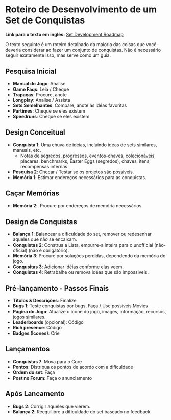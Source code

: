# Roteiro de Desenvolvimento de um Set de Conquistas

**Link para o texto em inglês:** [Set Development Roadmap](Set-Development-Roadmap)

O texto seguinte é um roteiro detalhado da maioria das coisas que você deveria considerar ao fazer um conjunto de conquistas. Não é necessário seguir exatamente isso, mas serve como um guia.

## Pesquisa Inicial

- **Manual do Jogo**: Analise
- **Game Faqs**: Leia / Cheque
- **Trapaças**: Procure, anote
- **Longplay**: Analise / Assista
- **Sets Semelhantes**: Compare, anote as idéas favoritas
- **Partimes**: Cheque se eles existem
- **Speedruns**: Cheque se eles existem

## Design Conceitual

- **Conquista 1**: Uma chuva de idéias, incluindo idéas de sets similares, manuais, etc.
  - Notas de segredos, progressos, eventos-chaves, colecionáveis, placares,
    benchmarks, Easter Eggs (segredos), chaves, itens, recompensas internas
- **Pesquisa 2**: Checar / Testar se os projetos são possiveis.
- **Memória 1**: Estimar endereços necessários para as conquistas.

## Caçar Memórias

- **Memória 2**:. Procure por endereços de memória necessários

## Design de Conquistas

- **Balança 1**: Balancear a dificuldade do set, remover ou redesenhar
  aqueles que não se encaixam.
- **Conquistas 2**: Construa a Lista, empurre-a inteira para o unofficial (não-oficial) (não é obrigatório).
- **Memória 3**: Procure por soluções perdidas, dependendo da memória do jogo.
- **Conqusitas 3**: Adicionar idéias conforme elas veem.
- **Conquistas 4**: Retrabalhe ou remova idéas que são impossiveis.

## Pré-lançamento - Passos Finais

- **Titulos & Descrições**: Finalize
- **Bugs 1**: Teste conquistas por bugs, Faça / Use possíveis Movies
- **Página do Jogo**: Atualize o ícone do jogo, images, informação, recursos, jogos similares.
- **Leaderboards** (opcional): Código
- **Rich presence**: Código
- **Badges (Ícones)**: Crie

## Lançamentos

- **Conquistas 7**: Mova para o Core
- **Pontos**: Distribua os pontos de acordo com a dificuldade
- **Ordem do set**: Faça
- **Post no Forum**: Faça o anunciamento

## Após Lancamento

- **Bugs 2**: Corrigir aqueles que vierem.
- **Balança 2**: Reequilibre a dificuldade do set baseado no feedback.
